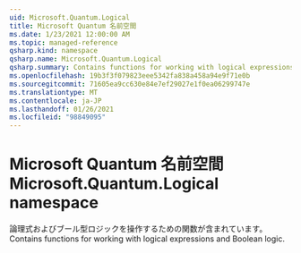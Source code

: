 ```yaml
---
uid: Microsoft.Quantum.Logical
title: Microsoft Quantum 名前空間
ms.date: 1/23/2021 12:00:00 AM
ms.topic: managed-reference
qsharp.kind: namespace
qsharp.name: Microsoft.Quantum.Logical
qsharp.summary: Contains functions for working with logical expressions and Boolean logic.
ms.openlocfilehash: 19b3f3f079823eee5342fa838a458a94e9f71e0b
ms.sourcegitcommit: 71605ea9cc630e84e7ef29027e1f0ea06299747e
ms.translationtype: MT
ms.contentlocale: ja-JP
ms.lasthandoff: 01/26/2021
ms.locfileid: "98849095"
---
```

# <a name="microsoftquantumlogical-namespace"></a><span data-ttu-id="33f85-102">Microsoft Quantum 名前空間</span><span class="sxs-lookup"><span data-stu-id="33f85-102">Microsoft.Quantum.Logical namespace</span></span>

<span data-ttu-id="33f85-103">論理式およびブール型ロジックを操作するための関数が含まれています。</span><span class="sxs-lookup"><span data-stu-id="33f85-103">Contains functions for working with logical expressions and Boolean logic.</span></span>

